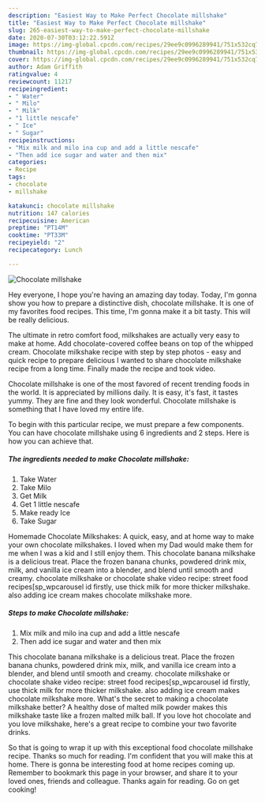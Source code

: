 ```yaml
---
description: "Easiest Way to Make Perfect Chocolate millshake"
title: "Easiest Way to Make Perfect Chocolate millshake"
slug: 265-easiest-way-to-make-perfect-chocolate-millshake
date: 2020-07-30T03:12:22.591Z
image: https://img-global.cpcdn.com/recipes/29ee9c0996289941/751x532cq70/chocolate-millshake-recipe-main-photo.jpg
thumbnail: https://img-global.cpcdn.com/recipes/29ee9c0996289941/751x532cq70/chocolate-millshake-recipe-main-photo.jpg
cover: https://img-global.cpcdn.com/recipes/29ee9c0996289941/751x532cq70/chocolate-millshake-recipe-main-photo.jpg
author: Adam Griffith
ratingvalue: 4
reviewcount: 11217
recipeingredient:
- " Water"
- " Milo"
- " Milk"
- "1 little nescafe"
- " Ice"
- " Sugar"
recipeinstructions:
- "Mix milk and milo ina cup and add a little nescafe"
- "Then add ice sugar and water and then mix"
categories:
- Recipe
tags:
- chocolate
- millshake

katakunci: chocolate millshake 
nutrition: 147 calories
recipecuisine: American
preptime: "PT14M"
cooktime: "PT33M"
recipeyield: "2"
recipecategory: Lunch

---
```



![Chocolate millshake](https://img-global.cpcdn.com/recipes/29ee9c0996289941/751x532cq70/chocolate-millshake-recipe-main-photo.jpg)

Hey everyone, I hope you're having an amazing day today. Today, I'm gonna show you how to prepare a distinctive dish, chocolate millshake. It is one of my favorites food recipes. This time, I'm gonna make it a bit tasty. This will be really delicious.

The ultimate in retro comfort food, milkshakes are actually very easy to make at home. Add chocolate-covered coffee beans on top of the whipped cream. Chocolate milkshake recipe with step by step photos - easy and quick recipe to prepare delicious I wanted to share chocolate milkshake recipe from a long time. Finally made the recipe and took video.

Chocolate millshake is one of the most favored of recent trending foods in the world. It is appreciated by millions daily. It is easy, it's fast, it tastes yummy. They are fine and they look wonderful. Chocolate millshake is something that I have loved my entire life.


To begin with this particular recipe, we must prepare a few components. You can have chocolate millshake using 6 ingredients and 2 steps. Here is how you can achieve that.

<!--inarticleads1-->

##### The ingredients needed to make Chocolate millshake:

1. Take  Water
1. Take  Milo
1. Get  Milk
1. Get 1 little nescafe
1. Make ready  Ice
1. Take  Sugar


Homemade Chocolate Milkshakes: A quick, easy, and at home way to make your own chocolate milkshakes. I loved when my Dad would make them for me when I was a kid and I still enjoy them. This chocolate banana milkshake is a delicious treat. Place the frozen banana chunks, powdered drink mix, milk, and vanilla ice cream into a blender, and blend until smooth and creamy. chocolate milkshake or chocolate shake video recipe: street food recipes[sp_wpcarousel id firstly, use thick milk for more thicker milkshake. also adding ice cream makes chocolate milkshake more. 

<!--inarticleads2-->

##### Steps to make Chocolate millshake:

1. Mix milk and milo ina cup and add a little nescafe
1. Then add ice sugar and water and then mix


This chocolate banana milkshake is a delicious treat. Place the frozen banana chunks, powdered drink mix, milk, and vanilla ice cream into a blender, and blend until smooth and creamy. chocolate milkshake or chocolate shake video recipe: street food recipes[sp_wpcarousel id firstly, use thick milk for more thicker milkshake. also adding ice cream makes chocolate milkshake more. What&#39;s the secret to making a chocolate milkshake better? A healthy dose of malted milk powder makes this milkshake taste like a frozen malted milk ball. If you love hot chocolate and you love milkshake, here&#39;s a great recipe to combine your two favorite drinks. 

So that is going to wrap it up with this exceptional food chocolate millshake recipe. Thanks so much for reading. I'm confident that you will make this at home. There is gonna be interesting food at home recipes coming up. Remember to bookmark this page in your browser, and share it to your loved ones, friends and colleague. Thanks again for reading. Go on get cooking!
